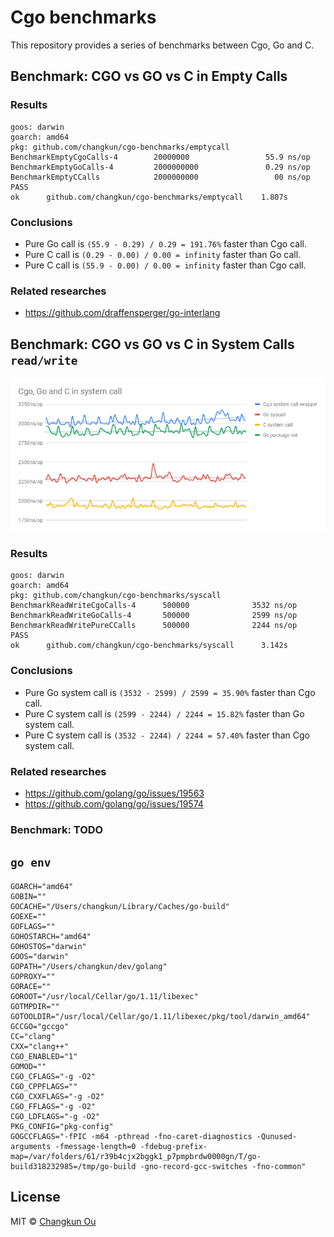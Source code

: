 # Cgo benchmarks

This repository provides a series of benchmarks between Cgo, Go and C.

## Benchmark: CGO vs GO vs C in Empty Calls

### Results

```
goos: darwin
goarch: amd64
pkg: github.com/changkun/cgo-benchmarks/emptycall
BenchmarkEmptyCgoCalls-4        20000000                 55.9 ns/op
BenchmarkEmptyGoCalls-4         2000000000               0.29 ns/op
BenchmarkEmptyCCalls            2000000000                 00 ns/op
PASS
ok      github.com/changkun/cgo-benchmarks/emptycall    1.807s
```

### Conclusions

- Pure Go call is `(55.9 - 0.29) / 0.29 = 191.76%` faster than Cgo call.
- Pure C call is `(0.29 - 0.00) / 0.00 = infinity` faster than Go call.
- Pure C call is `(55.9 - 0.00) / 0.00 = infinity` faster than Cgo call.

### Related researches

- https://github.com/draffensperger/go-interlang

## Benchmark: CGO vs GO vs C in System Calls `read/write`

![](syscall/cgo-go-c.png)

### Results

```
goos: darwin
goarch: amd64
pkg: github.com/changkun/cgo-benchmarks/syscall
BenchmarkReadWriteCgoCalls-4      500000              3532 ns/op
BenchmarkReadWriteGoCalls-4       500000              2599 ns/op
BenchmarkReadWritePureCCalls      500000              2244 ns/op
PASS
ok      github.com/changkun/cgo-benchmarks/syscall      3.142s
```

### Conclusions

- Pure Go system call is `(3532 - 2599) / 2599 = 35.90%` faster than Cgo call.
- Pure C system call is `(2599 - 2244) / 2244 = 15.82%` faster than Go system call.
- Pure C system call is `(3532 - 2244) / 2244 = 57.40%` faster than Cgo system call.

### Related researches

- https://github.com/golang/go/issues/19563
- https://github.com/golang/go/issues/19574

### Benchmark: TODO


## `go env`

```
GOARCH="amd64"
GOBIN=""
GOCACHE="/Users/changkun/Library/Caches/go-build"
GOEXE=""
GOFLAGS=""
GOHOSTARCH="amd64"
GOHOSTOS="darwin"
GOOS="darwin"
GOPATH="/Users/changkun/dev/golang"
GOPROXY=""
GORACE=""
GOROOT="/usr/local/Cellar/go/1.11/libexec"
GOTMPDIR=""
GOTOOLDIR="/usr/local/Cellar/go/1.11/libexec/pkg/tool/darwin_amd64"
GCCGO="gccgo"
CC="clang"
CXX="clang++"
CGO_ENABLED="1"
GOMOD=""
CGO_CFLAGS="-g -O2"
CGO_CPPFLAGS=""
CGO_CXXFLAGS="-g -O2"
CGO_FFLAGS="-g -O2"
CGO_LDFLAGS="-g -O2"
PKG_CONFIG="pkg-config"
GOGCCFLAGS="-fPIC -m64 -pthread -fno-caret-diagnostics -Qunused-arguments -fmessage-length=0 -fdebug-prefix-map=/var/folders/61/r39b4cjx2bggk1_p7pmpbrdw0000gn/T/go-build318232985=/tmp/go-build -gno-record-gcc-switches -fno-common"
```

## License

MIT &copy; [Changkun Ou](https://changkun.de)